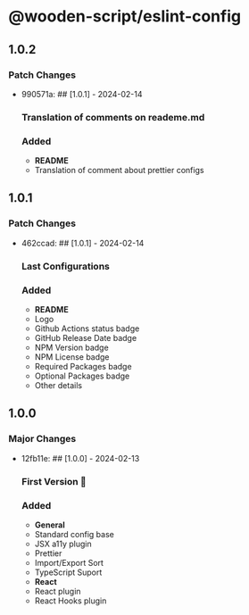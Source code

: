 # @wooden-script/eslint-config

## 1.0.2

### Patch Changes

- 990571a: ## [1.0.1] - 2024-02-14

  ### Translation of comments on reademe.md

  ### Added

  - **README**
  - Translation of comment about prettier configs

## 1.0.1

### Patch Changes

- 462ccad: ## [1.0.1] - 2024-02-14

  ### Last Configurations

  ### Added

  - **README**
  - Logo
  - Github Actions status badge
  - GitHub Release Date badge
  - NPM Version badge
  - NPM License badge
  - Required Packages badge
  - Optional Packages badge
  - Other details

## 1.0.0

### Major Changes

- 12fb11e: ## [1.0.0] - 2024-02-13

  ### First Version 🥰

  ### Added

  - **General**
  - Standard config base
  - JSX a11y plugin
  - Prettier
  - Import/Export Sort
  - TypeScript Suport
  - **React**
  - React plugin
  - React Hooks plugin
